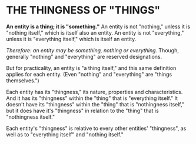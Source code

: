 # THE THINGNESS OF "THINGS"

**An entity is a thing; it is "something."**
    An entity is not "nothing," unless it is "nothing itself," which is itself also an entity.
    An entity is not "everything," unless it is "everything itself," which is itself an entity.

*Therefore: an entity may be something, nothing or everything.*
Though, generally "nothing" and "everything" are reserved designations.

But for practicality, an entity is "a thing itself," and this same definition applies for each entity. 
    (Even "nothing" and "everything" are "things themselves.")

Each entity has its "thingness," its nature, properties and characteristics. 
    And it has its "thingness" within the "thing" that is "everything itself." 
    It doesn't have its "thingness" within the "thing" that is "nothingness itself," but it does have it's "thingness" in relation to the "thing" that is "nothingness itself."

Each entity's "thingness" is relative to every other entities' "thingness", as well as to "everything itself" and "nothing itself." 

